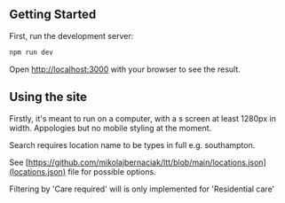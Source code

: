 ## Getting Started

First, run the development server:

```bash
npm run dev
```

Open [http://localhost:3000](http://localhost:3000) with your browser to see the result.

## Using the site

Firstly, it's meant to run on a computer, with a s screen at least 1280px in width. Appologies but no mobile styling at the moment.

Search requires location name to be types in full e.g. southampton.

See [https://github.com/mikolajbernaciak/ltt/blob/main/locations.json](locations.json) file for possible options.

Filtering by 'Care required' will is only implemented for 'Residential care'
